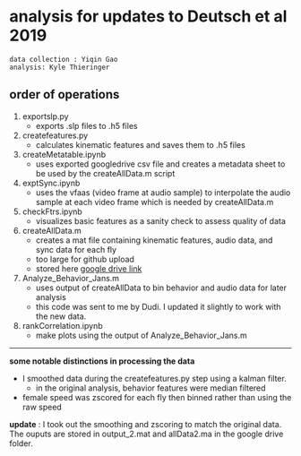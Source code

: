 # analysis for updates to Deutsch et al 2019
```
data collection : Yiqin Gao
analysis: Kyle Thieringer
```

## order of operations
1. exportslp.py
   - exports .slp files to .h5 files
2. createfeatures.py
   - calculates kinematic features and saves them to .h5 files
3. createMetatable.ipynb
   - uses exported googledrive csv file and creates a metadata sheet 
   to be used by the createAllData.m script
4. exptSync.ipynb
   - uses the vfaas (video frame at audio sample) to interpolate the audio sample 
   at each video frame which is needed by createAllData.m
5. checkFtrs.ipynb
   - visualizes basic features as a sanity check to assess quality of data
6. createAllData.m
   - creates a mat file containing kinematic features, audio data, and sync data for each fly
   - too large for github upload
   - stored here [google drive link](https://drive.google.com/drive/folders/1Xk7u6UXr3zHIF8rGyDsWlxqYzYAK4uvu?usp=sharing)
7. Analyze_Behavior_Jans.m
   - uses output of createAllData to bin behavior and audio data for later analysis
   - this code was sent to me by Dudi. I updated it slightly to work with the new data.
8. rankCorrelation.ipynb
   - make plots using the output of Analyze_Behavior_Jans.m

---
**some notable distinctions in processing the data**
- I smoothed data during the createfeatures.py step using a kalman filter.
  - in the original analysis, behavior features were median filtered
- female speed was zscored for each fly then binned rather than using the raw speed

**update** : I took out the smoothing and zscoring to match the original data.
The ouputs are stored in output_2.mat and allData2.ma in the google drive folder.
